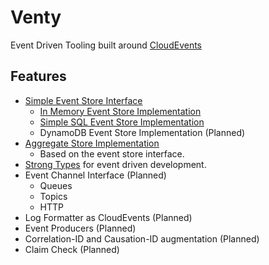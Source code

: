 # Venty
Event Driven Tooling built around [CloudEvents](https://cloudevents.io/) 
 
 
 ## Features
 * [Simple Event Store Interface](venty/event_store.py)
   * [In Memory Event Store Implementation](venty/in_memory_event_store.py)
   * [Simple SQL Event Store Implementation](venty/sql_event_store.py) 
   * DynamoDB Event Store Implementation (Planned)
 * [Aggregate Store Implementation](venty/aggregate_store.py)
    * Based on the event store interface.
 * [Strong Types](venty/strong_types.py) for event driven development.
 * Event Channel Interface (Planned)
    * Queues 
    * Topics
    * HTTP 
 * Log Formatter as CloudEvents (Planned)
 * Event Producers (Planned)
 * Correlation-ID and Causation-ID augmentation (Planned) 
 * Claim Check (Planned)
 